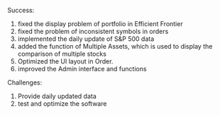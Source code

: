 Success:
1. fixed the display problem of portfolio in Efficient Frontier
2. fixed the problem of inconsistent symbols in orders
3. implemented the daily update of S&P 500 data
4. added the function of Multiple Assets, which is used to display the comparison of multiple stocks
5. Optimized the UI layout in Order.
6. improved the Admin interface and functions

Challenges:
1. Provide daily updated data
2. test and optimize the software
